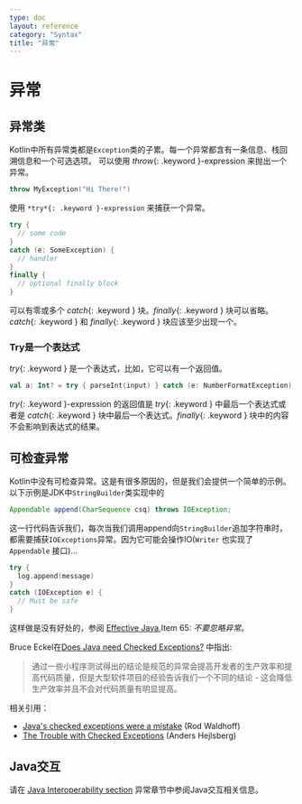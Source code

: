 ```yaml
---
type: doc
layout: reference
category: "Syntax"
title: "异常"
---
```


# 异常

## 异常类

Kotlin中所有异常类都是`Exception`类的子累。每一个异常都含有一条信息、栈回溯信息和一个可选选项。
可以使用 *throw*{: .keyword }-expression 来抛出一个异常。

``` kotlin
throw MyException("Hi There!")
```

使用 `*try*{: .keyword }-expression` 来捕获一个异常。

``` kotlin
try {
  // some code
}
catch (e: SomeException) {
  // handler
}
finally {
  // optional finally block
}
```

可以有零或多个 *catch*{: .keyword } 块。*finally*{: .keyword } 块可以省略。*catch*{: .keyword } 和 *finally*{: .keyword } 块应该至少出现一个。

### Try是一个表达式

*try*{: .keyword } 是一个表达式，比如，它可以有一个返回值。


``` kotlin
val a: Int? = try { parseInt(input) } catch (e: NumberFormatException) { null }
```

*try*{: .keyword }-expression 的返回值是 *try*{: .keyword } 中最后一个表达式或者是 *catch*{: .keyword } 块中最后一个表达式。*finally*{: .keyword } 块中的内容不会影响到表达式的结果。

## 可检查异常

Kotlin中没有可检查异常。这是有很多原因的，但是我们会提供一个简单的示例。
以下示例是JDK中`StringBuilder`类实现中的

``` java
Appendable append(CharSequence csq) throws IOException;
```

这一行代码告诉我们，每次当我们调用append向`StringBuilder`追加字符串时，都需要捕获`IOExceptions`异常。因为它可能会操作IO(`Writer` 也实现了 `Appendable` 接口)...

``` kotlin
try {
  log.append(message)
}
catch (IOException e) {
  // Must be safe
}
```

这样做是没有好处的，参阅 [Effective Java](http://www.oracle.com/technetwork/java/effectivejava-136174.html),Item 65: *不要忽略异常*。

Bruce Eckel在[Does Java need Checked Exceptions?](http://www.mindview.net/Etc/Discussions/CheckedExceptions) 中指出:


> 通过一些小程序测试得出的结论是规范的异常会提高开发者的生产效率和提高代码质量，但是大型软件项目的经验告诉我们一个不同的结论 - 这会降低生产效率并且不会对代码质量有明显提高。

相关引用：

* [Java's checked exceptions were a mistake](http://radio-weblogs.com/0122027/stories/2003/04/01/JavasCheckedExceptionsWereAMistake.html) (Rod Waldhoff)
* [The Trouble with Checked Exceptions](http://www.artima.com/intv/handcuffs.html) (Anders Hejlsberg)

## Java交互

请在 [Java Interoperability section](java-interop.html) 异常章节中参阅Java交互相关信息。

